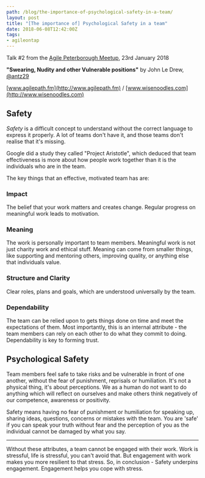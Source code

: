 ```yaml
---
path: /blog/the-importance-of-psychological-safety-in-a-team/
layout: post
title: "[The importance of] Psychological Safety in a team"
date: 2018-06-08T12:42:00Z
tags:
- agileontap
---
```


Talk #2 from the [Agile Peterborough Meetup](https://www.meetup.com/Agile-Peterborough/), 23rd January 2018

**"Swearing, Nudity and other Vulnerable positions"** by John Le Drew, [@antz29](https://twitter.com/antz29)

[www.agilepath.fm](http://www.agilepath.fm) / [www.wisenoodles.com](http://www.wisenoodles.com)

## Safety
*Safety* is a difficult concept to understand without the correct language to express it properly. A lot of teams don't have it, and those teams don't realise that it's missing.

Google did a study they called "Project Aristotle", which deduced that team effectiveness is more about how people work together than it is the individuals who are in the team.

The key things that an effective, motivated team has are:

### Impact
The belief that your work matters and creates change. Regular progress on meaningful work leads to motivation.

### Meaning
The work is personally important to team members. Meaningful work is not just charity work and ethical stuff. Meaning can come from smaller things, like supporting and mentoring others, improving quality, or anything else that individuals value.

### Structure and Clarity
Clear roles, plans and goals, which are understood universally by the team.

### Dependability
The team can be relied upon to gets things done on time and meet the expectations of them. Most importantly, this is an internal attribute - the team members can rely on each other to do what they commit to doing. Dependability is key to forming trust.

## Psychological Safety
Team members feel safe to take risks and be vulnerable in front of one another, without the fear of punishment, reprisals or humiliation. It's not a physical thing, it's about perceptions. We as a human do not want to do anything which will reflect on ourselves and make others think negatively of our competence, awareness or positivity.

Safety means having no fear of punishment or humiliation for speaking up, sharing ideas, questions, concerns or mistakes with the team. You are 'safe' if you can speak your truth without fear and the perception of you as the individual cannot be damaged by what you say.

----

Without these attributes, a team cannot be engaged with their work. Work is stressful, life is stressful, you can't avoid that. But engagement with work makes you more resilient to that stress. So, in conclusion - Safety underpins engagement. Engagement helps you cope with stress.